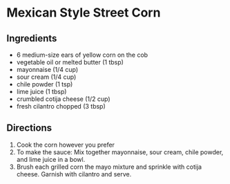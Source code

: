 # Mexican Style Street Corn

## Ingredients

* 6 medium-size ears of yellow corn on the cob
* vegetable oil or melted butter (1 tbsp)
* mayonnaise (1/4 cup)
* sour cream (1/4 cup)
* chile powder (1 tsp)
* lime juice (1 tbsp)
* crumbled cotija cheese (1/2 cup)
* fresh cilantro chopped (3 tbsp)

## Directions

1. Cook the corn however you prefer
2. To make the sauce: Mix together mayonnaise, sour cream, chile powder, and lime juice in a bowl.
3. Brush each grilled corn the mayo mixture and sprinkle with cotija cheese. Garnish with cilantro and serve.

